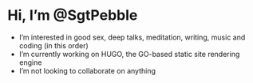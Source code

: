 # Hi, I’m @SgtPebble
- I’m interested in good sex, deep talks, meditation, writing, music and coding (in this order)
- I’m currently working on HUGO, the GO-based static site rendering engine
- I’m not looking to collaborate on anything

<!---
SgtPebble/SgtPebble is a ✨ special ✨ repository because its `README.md` (this file) appears on your GitHub profile.
You can click the Preview link to take a look at your changes.
--->
